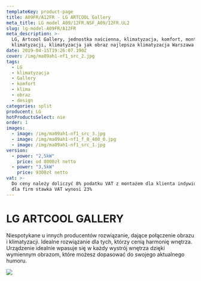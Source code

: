 ```yaml
---
templateKey: product-page
title: A09FR/A12FR - LG ARTCOOL Gallery
meta_title: LG model A09/12FR.NSF_A09/12FR.UL2
slug: lg-model-A09FR/A12FR
meta_description: >-
  LG, Artcool Gallery, jednostka naścienna, klimatyzacja, komfort, montaż
  klimatyzacji, klimatyzacja jak obraz najlepsza klimatyzacja Warszawa.
date: 2019-04-15T19:26:07.190Z
cover: /img/ma09ah1-nf1_src_2.jpg
tags:
  - LG
  - klimatyzacja
  - Gallery
  - komfort
  - klima
  - obraz
  - design
categories: split
producent: LG
hotProductsSelect: nie
order: 1
images:
  - image: /img/ma09ah1-nf1_src_3.jpg
  - image: /img/ma09ah1-nf1_f_8_400_0.jpg
  - image: /img/ma09ah1-nf1_src_1.jpg
version:
  - power: "2,5kW"
    price: od 8000zł netto
  - power: "3,5kW"
    price: 9300zł netto
vat: >-
  Do ceny należy doliczyć 8% podatku VAT z montażem dla klienta indywidualnego,
  dla firm stawka VAT wynosi 23%
---
```


# LG ARTCOOL GALLERY

Niespotykane u innych producentów rozwiązanie, dające połączenie obrazu i klimatyzacji. Idealne rozwiązanie dla tych, którzy cenią harmonię wnętrza. Urządzenie idealnie wpasuje się w każdy wystrój wnętrza dzięki wymiennym obrazom, które możesz dopasować do swojego aktualnego humoru.

![](/img/lggaleria1.jpg)
